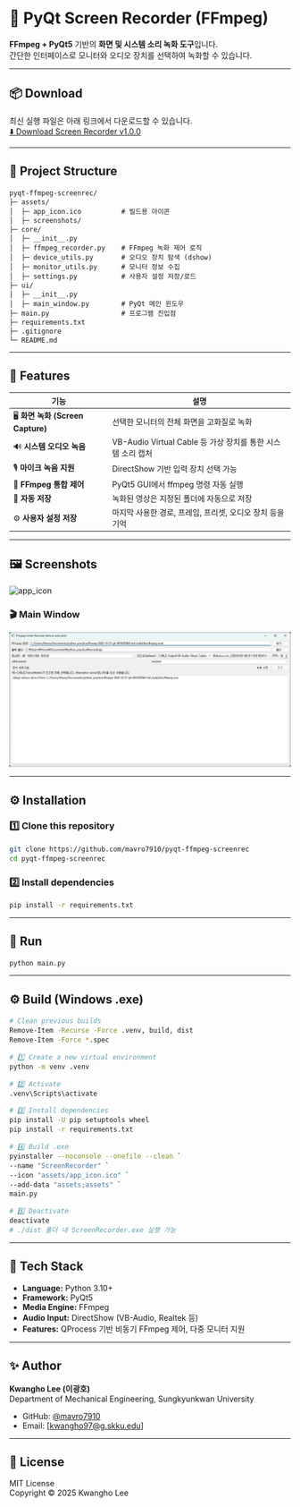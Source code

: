 # 🎥 PyQt Screen Recorder (FFmpeg)

**FFmpeg + PyQt5** 기반의 **화면 및 시스템 소리 녹화 도구**입니다.  
간단한 인터페이스로 모니터와 오디오 장치를 선택하여 녹화할 수 있습니다.

---

## 📦 Download  
최신 실행 파일은 아래 링크에서 다운로드할 수 있습니다.  
[⬇️ Download Screen Recorder v1.0.0](https://github.com/mavro7910/pyqt-ffmpeg-screenrec/releases/latest)

---

## 📁 Project Structure

```
pyqt-ffmpeg-screenrec/
├─ assets/
│  ├─ app_icon.ico          # 빌드용 아이콘
│  ├─ screenshots/
├─ core/
│  ├─ __init__.py
│  ├─ ffmpeg_recorder.py    # FFmpeg 녹화 제어 로직
│  ├─ device_utils.py       # 오디오 장치 탐색 (dshow)
│  ├─ monitor_utils.py      # 모니터 정보 수집
│  ├─ settings.py           # 사용자 설정 저장/로드
├─ ui/
│  ├─ __init__.py
│  ├─ main_window.py        # PyQt 메인 윈도우
├─ main.py                  # 프로그램 진입점
├─ requirements.txt
├─ .gitignore
└─ README.md
```

---

## 📌 Features

| 기능 | 설명 |
|------|------|
| 🖥️ **화면 녹화 (Screen Capture)** | 선택한 모니터의 전체 화면을 고화질로 녹화 |
| 🔊 **시스템 오디오 녹음** | VB-Audio Virtual Cable 등 가상 장치를 통한 시스템 소리 캡처 |
| 🎙️ **마이크 녹음 지원** | DirectShow 기반 입력 장치 선택 가능 |
| 🧰 **FFmpeg 통합 제어** | PyQt5 GUI에서 ffmpeg 명령 자동 실행 |
| 💾 **자동 저장** | 녹화된 영상은 지정된 폴더에 자동으로 저장 |
| ⚙️ **사용자 설정 저장** | 마지막 사용한 경로, 프레임, 프리셋, 오디오 장치 등을 기억 |

---

## 🖼️ Screenshots

![app_icon](./assets/app_icon.ico)

### 🎬 Main Window
![app_screenshot](./assets/screenshots/main_ui_example.jpg)

---

## ⚙️ Installation

### 1️⃣ Clone this repository
```bash
git clone https://github.com/mavro7910/pyqt-ffmpeg-screenrec
cd pyqt-ffmpeg-screenrec
```

### 2️⃣ Install dependencies
```bash
pip install -r requirements.txt
```

---

## 🚀 Run
```bash
python main.py
```

---

## ⚙️ Build (Windows .exe)

```bash
# Clean previous builds
Remove-Item -Recurse -Force .venv, build, dist
Remove-Item -Force *.spec
```

```bash
# 1️⃣ Create a new virtual environment
python -m venv .venv
```

```bash
# 2️⃣ Activate
.venv\Scripts\activate
```

```bash
# 3️⃣ Install dependencies
pip install -U pip setuptools wheel
pip install -r requirements.txt
```

```bash
# 4️⃣ Build .exe
pyinstaller --noconsole --onefile --clean `
--name "ScreenRecorder" `
--icon "assets/app_icon.ico" `
--add-data "assets;assets" `
main.py
```

```bash
# 5️⃣ Deactivate
deactivate
# ./dist 폴더 내 ScreenRecorder.exe 실행 가능
```

---

## 🧠 Tech Stack
- **Language:** Python 3.10+
- **Framework:** PyQt5
- **Media Engine:** FFmpeg
- **Audio Input:** DirectShow (VB-Audio, Realtek 등)
- **Features:** QProcess 기반 비동기 FFmpeg 제어, 다중 모니터 지원

---

## ✨ Author  
**Kwangho Lee (이광호)**  
Department of Mechanical Engineering, Sungkyunkwan University  

- GitHub: [@mavro7910](https://github.com/mavro7910)  
- Email: [kwangho97@g.skku.edu]

---

## 📜 License
MIT License  
Copyright © 2025 Kwangho Lee